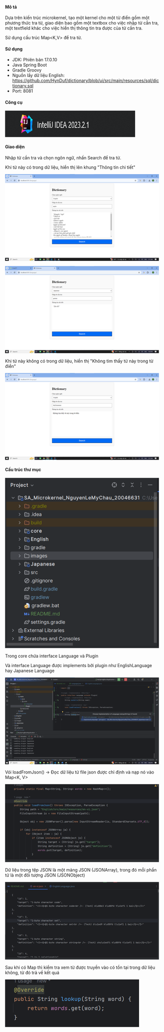 #### Mô tả
Dựa trên kiến trúc microkernel, tạo một kernel cho một từ điển gồm một phương thức tra từ, giao diện bao gồm một textbox cho việc nhập từ cần tra, một textfield khác cho việc hiển thị thông tin tra được của từ cần tra.

Sử dụng cấu trúc Map<K,V> để tra từ.
#### Sử dụng
- JDK: Phiên bản 17.0.10
- Java Spring Boot
- Gradle Groovy
- Nguồn lấy dữ liệu English: https://github.com/HynDuf/dictionary/blob/ui/src/main/resources/sql/dictionary.sql
- Port: 8081

#### Công cụ
![altText](images/tool.png)

#### Giao diện
Nhập từ cần tra và chọn ngôn ngữ, nhấn Search để tra từ. 

Khi từ này có trong dữ liệu, hiển thị lên khung "Thông tin chi tiết"

![altText](images/apple.png)

![altText](images/gomen.png)

Khi từ này không có trong dữ liệu, hiển thị "Không tìm thấy từ này trong từ điển"

![altText](images/NotFound.png)

#### Cấu trúc thư mục

![altText](images/structure.png)

Trong core chứa interface Language và Plugin

Và interface Language được implements bởi plugin như EnglishLanguage hay Japanese Language

![altText](images/core.png)

Vói loadFromJson() -> Đọc dữ liệu từ file json được chỉ định và nạp nó vào Map<K, V>

![altText](images/loadFromJson.png)

Dữ liệu trong tệp JSON là một mảng JSON (JSONArray), trong đó mỗi phần tử là một đối tượng JSON (JSONObject)

![altText](images/data.png)

Sau khi có Map thì kiểm tra xem từ được truyền vào có tồn tại trong dữ liệu không, từ đó trả về kết quá

![altText](images/lookup.png)






